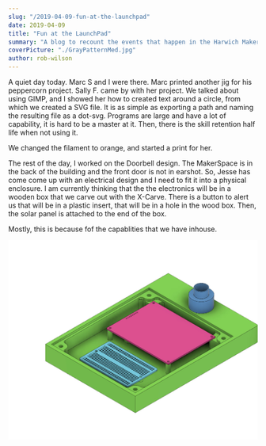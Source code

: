 ```yaml
---
slug: "/2019-04-09-fun-at-the-launchpad"
date: 2019-04-09
title: "Fun at the LaunchPad"
summary: "A blog to recount the events that happen in the Harwich Makerspace on Tuesdays."
coverPicture: "./GrayPatternMed.jpg"
author: rob-wilson
---
```


A quiet day today.  Marc S and I were there. Marc printed another jig for his peppercorn project. Sally F. came by with her project. We talked about using GIMP, and I showed her how to created text around a circle, from which we created a SVG file. It is as simple as exporting a path and naming the resulting file as a dot-svg. Programs are large and have a lot of capability, it is hard to be a master at it. Then, there is the skill retention half life when not using it.

We changed the filament to orange, and started a print for her.

The rest of the day, I worked on the Doorbell design. The MakerSpace is in the back of the building and the front door is not in earshot. So, Jesse has come come up with an electrical design and I need to fit it into a physical enclosure. I am currently thinking that the the electronics will be in a wooden box that we carve out with the X-Carve. There is a button to alert us that will be in a plastic insert, that will be in a hole in the wood box. Then, the solar panel is attached to the end of the box.

Mostly, this is because fof the capablities that we have inhouse. 

![Concept Design of Doorbell](./Doorbell_v4.jpg)

